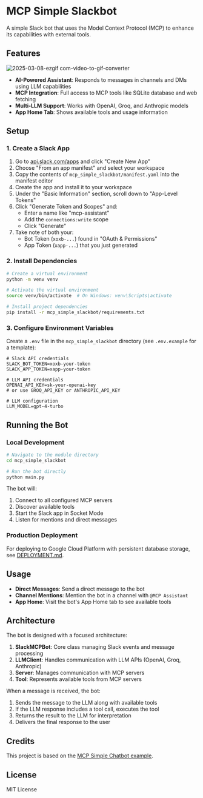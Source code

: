 # MCP Simple Slackbot

A simple Slack bot that uses the Model Context Protocol (MCP) to enhance its capabilities with external tools.

## Features

![2025-03-08-ezgif com-video-to-gif-converter](https://github.com/user-attachments/assets/0e2b6e1c-80f2-48c3-8ca4-1c41f3678478)

- **AI-Powered Assistant**: Responds to messages in channels and DMs using LLM capabilities
- **MCP Integration**: Full access to MCP tools like SQLite database and web fetching
- **Multi-LLM Support**: Works with OpenAI, Groq, and Anthropic models
- **App Home Tab**: Shows available tools and usage information

## Setup

### 1. Create a Slack App

1. Go to [api.slack.com/apps](https://api.slack.com/apps) and click "Create New App"
2. Choose "From an app manifest" and select your workspace
3. Copy the contents of `mcp_simple_slackbot/manifest.yaml` into the manifest editor
4. Create the app and install it to your workspace
5. Under the "Basic Information" section, scroll down to "App-Level Tokens"
6. Click "Generate Token and Scopes" and:
   - Enter a name like "mcp-assistant"
   - Add the `connections:write` scope
   - Click "Generate"
7. Take note of both your:
   - Bot Token (`xoxb-...`) found in "OAuth & Permissions"
   - App Token (`xapp-...`) that you just generated

### 2. Install Dependencies

```bash
# Create a virtual environment
python -m venv venv

# Activate the virtual environment
source venv/bin/activate  # On Windows: venv\Scripts\activate

# Install project dependencies
pip install -r mcp_simple_slackbot/requirements.txt
```

### 3. Configure Environment Variables

Create a `.env` file in the `mcp_simple_slackbot` directory (see `.env.example` for a template):

```
# Slack API credentials
SLACK_BOT_TOKEN=xoxb-your-token
SLACK_APP_TOKEN=xapp-your-token

# LLM API credentials
OPENAI_API_KEY=sk-your-openai-key
# or use GROQ_API_KEY or ANTHROPIC_API_KEY

# LLM configuration
LLM_MODEL=gpt-4-turbo
```

## Running the Bot

### Local Development

```bash
# Navigate to the module directory
cd mcp_simple_slackbot

# Run the bot directly
python main.py
```

The bot will:
1. Connect to all configured MCP servers
2. Discover available tools
3. Start the Slack app in Socket Mode
4. Listen for mentions and direct messages

### Production Deployment

For deploying to Google Cloud Platform with persistent database storage, see [DEPLOYMENT.md](DEPLOYMENT.md).

## Usage

- **Direct Messages**: Send a direct message to the bot
- **Channel Mentions**: Mention the bot in a channel with `@MCP Assistant`
- **App Home**: Visit the bot's App Home tab to see available tools

## Architecture

The bot is designed with a focused architecture:

1. **SlackMCPBot**: Core class managing Slack events and message processing
2. **LLMClient**: Handles communication with LLM APIs (OpenAI, Groq, Anthropic)
3. **Server**: Manages communication with MCP servers
4. **Tool**: Represents available tools from MCP servers

When a message is received, the bot:
1. Sends the message to the LLM along with available tools
2. If the LLM response includes a tool call, executes the tool
3. Returns the result to the LLM for interpretation
4. Delivers the final response to the user

## Credits

This project is based on the [MCP Simple Chatbot example](https://github.com/modelcontextprotocol/python-sdk/tree/main/examples/clients/simple-chatbot).

## License

MIT License
